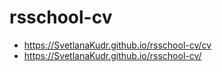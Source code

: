# rsschool-cv
* https://SvetlanaKudr.github.io/rsschool-cv/cv
* https://SvetlanaKudr.github.io/rsschool-cv/
